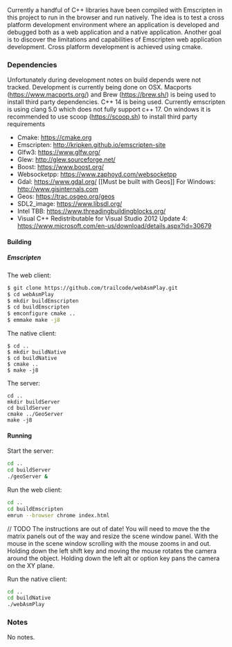 Currently a handful of C++ libraries have been compiled with Emscripten in this project to run in the browser
and run natively. The idea is to test a cross platform development environment where an application
is developed and debugged both as a web application and a native application.
Another goal is to discover the limitations and capabilities of Emscripten web application development.
Cross platform development is achieved using cmake.

### Dependencies

Unfortunately during development notes on build depends were not tracked. Development is currently
being done on OSX. Macports (https://www.macports.org/) and Brew (https://brew.sh/) is being used to
install third party dependencies. C++ 14 is being used. Currently emscripten is using clang 5.0 which
does not fully support c++ 17. On windows it is recommended to use scoop (https://scoop.sh) to install third party requirements

* Cmake: https://cmake.org
* Emscripten: http://kripken.github.io/emscripten-site
* Glfw3: https://www.glfw.org/
* Glew: http://glew.sourceforge.net/
* Boost: https://www.boost.org/
* Websocketpp: https://www.zaphoyd.com/websocketpp
* Gdal: https://www.gdal.org/ [[Must be built with Geos]]  For Windows: http://www.gisinternals.com
* Geos: https://trac.osgeo.org/geos
* SDL2_image: https://www.libsdl.org/
* Intel TBB: https://www.threadingbuildingblocks.org/
* Visual C++ Redistributable for Visual Studio 2012 Update 4: https://www.microsoft.com/en-us/download/details.aspx?id=30679

#### Building

##### Emscripten

The web client:

``` Bash
$ git clone https://github.com/trailcode/webAsmPlay.git
$ cd webAsmPlay
$ mkdir buildEmscripten
$ cd buildEmscripten
$ emconfigure cmake ..
$ emmake make -j8
```

The native client:

``` Base
$ cd ..
$ mkdir buildNative
$ cd buildNative
$ cmake ..
$ make -j8
```

The server:

``` Base
cd ..
mkdir buildServer
cd buildServer
cmake ../GeoServer
make -j8
```

#### Running

Start the server:

``` Bash
cd ..
cd buildServer
./geoServer &
```

Run the web client:

``` Bash
cd ..
cd buildEmscripten
emrun --browser chrome index.html
```

// TODO The instructions are out of date!
You will need to move the the matrix panels out of the way and resize the
scene window panel. With the mouse in the scene window scrolling with the mouse
zooms in and out. Holding down the left shift key and moving the mouse rotates
the camera around the object. Holding down the left alt or option key pans the
camera on the XY plane.

Run the native client:

``` Bash
cd ..
cd buildNative
./webAsmPlay
```

### Notes

No notes.

